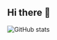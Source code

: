 ## Hi there 👋

![GitHub stats](https://github-readme-stats.vercel.app/api?username=nitr0yukkuri&show_icons=true&theme=radical)
